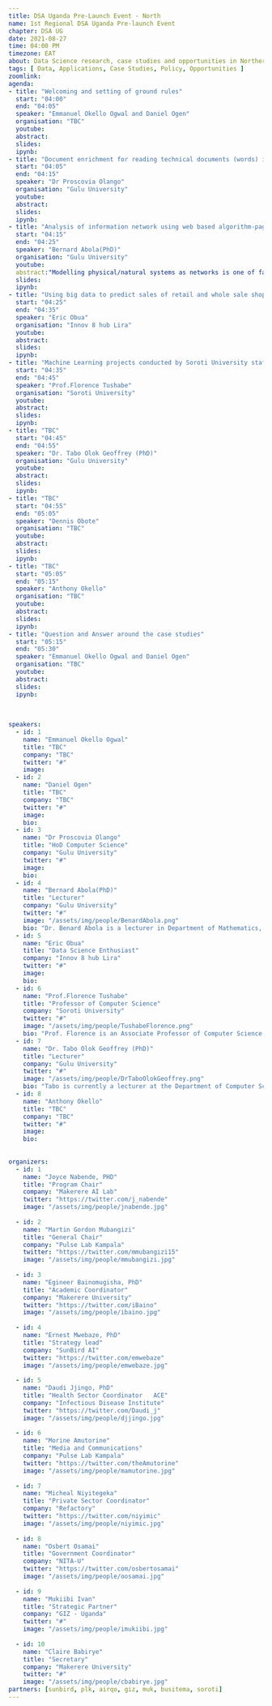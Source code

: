 ```yaml
---
title: DSA Uganda Pre-Launch Event - North
name: 1st Regional DSA Uganda Pre-launch Event
chapter: DSA UG
date: 2021-08-27
time: 04:00 PM
timezone: EAT
about: Data Science research, case studies and opportunities in Northern Uganda 🇺🇬
tags: [ Data, Applications, Case Studies, Policy, Opportunities ]
zoomlink:
agenda: 
- title: "Welcoming and setting of ground rules"
  start: "04:00"
  end: "04:05"
  speaker: "Emmanuel Okello Ogwal and Daniel Ogen" 
  organisation: "TBC"
  youtube:
  abstract:
  slides:
  ipynb:
- title: "Document enrichment for reading technical documents (words) in the medical field"
  start: "04:05"
  end: "04:15"
  speaker: "Dr Proscovia Olango"
  organisation: "Gulu University"
  youtube:
  abstract:
  slides: 
  ipynb:
- title: "Analysis of information network using web based algorithm-page rank."
  start: "04:15"
  end: "04:25"
  speaker: "Bernard Abola(PhD)"
  organisation: "Gulu University"
  youtube:
  abstract:"Modelling physical/natural systems as networks is one of fast-growing research areas in applied mathematics. These systems include: social, bio-stochastics, telecommunication, queuing, reliability systems and citation networks. Importantly, attributes (nodes) of such systems are usually millions or billions. In some instances, the attributes can be few but the system keep changing from time to time this dynamics phenomenon rather exist algorithms ineffective. Moreover, networks models are recognised as potential objects to filter information from such systems.  In fact, modelling physical or engineering systems as networks have greatly improved understanding of complex systems. <br>In this talk, the popular Markov models commonly used in ranking (PageRank) problems will be presented.   The focus will be on analysis of information Markov chain, where the phase spaces split into non-communicative groups of states. Recent analytical and numerical results will be given."
  slides: 
  ipynb:
- title: "Using big data to predict sales of retail and whole sale shops to predict consumers desires over time"
  start: "04:25"
  end: "04:35"
  speaker: "Eric Obua"
  organisation: "Innov 8 hub Lira"
  youtube:
  abstract:
  slides: 
  ipynb:
- title: "Machine Learning projects conducted by Soroti University staff in the recent years."
  start: "04:35"
  end: "04:45"
  speaker: "Prof.Florence Tushabe"
  organisation: "Soroti University"
  youtube:
  abstract:
  slides: 
  ipynb:
- title: "TBC"
  start: "04:45"
  end: "04:55"
  speaker: "Dr. Tabo Olok Geoffrey (PhD)"
  organisation: "Gulu University"
  youtube:
  abstract:
  slides: 
  ipynb:
- title: "TBC"
  start: "04:55"
  end: "05:05"
  speaker: "Dennis Obote"
  organisation: "TBC"
  youtube:
  abstract:
  slides: 
  ipynb:
- title: "TBC"
  start: "05:05"
  end: "05:15"
  speaker: "Anthony Okello"
  organisation: "TBC"
  youtube:
  abstract:
  slides: 
  ipynb:
- title: "Question and Answer around the case studies"
  start: "05:15"
  end: "05:30"
  speaker: "Emmanuel Okello Ogwal and Daniel Ogen" 
  organisation: "TBC"
  youtube:
  abstract:
  slides:
  ipynb:
  
  
  
speakers: 
  - id: 1
    name: "Emmanuel Okello Ogwal"
    title: "TBC"
    company: "TBC"
    twitter: "#"
    image: 
  - id: 2
    name: "Daniel Ogen"
    title: "TBC"
    company: "TBC"
    twitter: "#"
    image: 
    bio: 
  - id: 3
    name: "Dr Proscovia Olango"
    title: "HoD Computer Science"
    company: "Gulu University"
    twitter: "#"
    image: 
    bio: 
  - id: 4
    name: "Bernard Abola(PhD)"
    title: "Lecturer"
    company: "Gulu University"
    twitter: "#"
    image: "/assets/img/people/BenardAbola.png"
    bio: "Dr. Benard Abola is a lecturer in Department of Mathematics, Faculty of Science, Gulu University. Highly interested in applications of probability, statistics and machine learning for industries. Furthermore, he has done researched in developing algorithms for analysis of information networks. Currently, a member of Applied Probability Theory of Eastern Africa (APREA) Research Group."
  - id: 5
    name: "Eric Obua"
    title: "Data Science Enthusiast"
    company: "Innov 8 hub Lira"
    twitter: "#"
    image: 
    bio: 
  - id: 6
    name: "Prof.Florence Tushabe"
    title: "Professor of Computer Science"
    company: "Soroti University"
    twitter: "#"
    image: "/assets/img/people/TushabeFlorence.png"
    bio: "Prof. Florence is an Associate Professor of Computer Science based at Soroti University. She is the Principal Investigator of a project that intelligently recognises afflatoxins in grain. She started her interesting research in machine learning from 2007 while undertaking her PhD studies, where she applied ML/DS within image based retrieval and for the recognition of traffic lights and recognition of every day common objects from a 20,000 image database. Prof. Florence studied at the University of Groningen in the Netherlands, Makerere University and the University of Dar es salaam in Tanzania."
  - id: 7
    name: "Dr. Tabo Olok Geoffrey (PhD)"
    title: "Lecturer"
    company: "Gulu University"
    twitter: "#"
    image: "/assets/img/people/DrTaboOlokGeoffrey.png"
    bio: "Tabo is currently a lecturer at the Department of Computer Science at Gulu University. He holds a PhD in user-driven innovation, learning and design from Aalborg University, Denmark and a Master of Science in Computer Science from Makerere University, Uganda. His research activities currently cover digital learning and Artificial Intelligence (AI) in higher education. In collaboration with CanopyLAB we are researching on AI as a supporting tool in higher education. We are currently evaluating effectiveness of a recommender system module integrated on the learning platform with teachers and students at Gulu University."
  - id: 8
    name: "Anthony Okello"
    title: "TBC"
    company: "TBC"
    twitter: "#"
    image:  
    bio: 
  
  
organizers: 
  - id: 1
    name: "Joyce Nabende, PHD"
    title: "Program Chair"
    company: "Makerere AI Lab"
    twitter: "https://twitter.com/j_nabende"
    image: "/assets/img/people/jnabende.jpg"
   
  - id: 2
    name: "Martin Gordon Mubangizi"
    title: "General Chair"
    company: "Pulse Lab Kampala"
    twitter: "https://twitter.com/mmubangizi15"
    image: "/assets/img/people/mmubangizi.jpg"
   
  - id: 3
    name: "Egineer Bainomugisha, PhD"
    title: "Academic Coordinator"
    company: "Makerere University"
    twitter: "https://twitter.com/iBaino"
    image: "/assets/img/people/ibaino.jpg"
   
  - id: 4
    name: "Ernest Mwebaze, PhD"
    title: "Strategy lead"
    company: "SunBird AI"
    twitter: "https://twitter.com/emwebaze"
    image: "/assets/img/people/emwebaze.jpg"
    
  - id: 5
    name: "Daudi Jjingo, PhD"
    title: "Health Sector Coordinator	ACE"
    company: "Infectious Disease Institute"
    twitter: "https://twitter.com/Daudi_j"
    image: "/assets/img/people/djjingo.jpg"
    
  - id: 6
    name: "Morine Amutorine"
    title: "Media and Communications"
    company: "Pulse Lab Kampala"
    twitter: "https://twitter.com/theAmutorine"
    image: "/assets/img/people/mamutorine.jpg"
    
  - id: 7
    name: "Micheal Niyitegeka"
    title: "Private Sector Coordinator"
    company: "Refactory"
    twitter: "https://twitter.com/niyimic"
    image: "/assets/img/people/niyimic.jpg"
    
  - id: 8
    name: "Osbert Osamai"
    title: "Government Coordinator"
    company: "NITA-U"
    twitter: "https://twitter.com/osbertosamai"
    image: "/assets/img/people/oosamai.jpg"
    
  - id: 9
    name: "Mukiibi Ivan"
    title: "Strategic Partner"
    company: "GIZ - Uganda"
    twitter: "#"
    image: "/assets/img/people/imukiibi.jpg"
    
  - id: 10
    name: "Claire Babirye"
    title: "Secretary"
    company: "Makerere University"
    twitter: "#"
    image: "/assets/img/people/cbabirye.jpg"
partners: [sunbird, plk, airqo, giz, muk, busitema, soroti]
---
```


